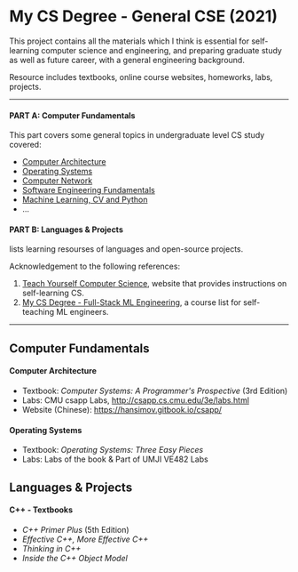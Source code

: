 # My CS Degree - General CSE (2021)

This project contains all the materials which I think is essential for self-learning computer science and engineering, and preparing graduate study  as well as future career, with a general engineering background. 

Resource includes textbooks, online course websites, homeworks, labs, projects.

---

#### **PART A: Computer Fundamentals**

This part covers some general topics in undergraduate level CS study covered:

- [Computer Architecture](#computer-architecture)
- [Operating Systems](#operating-systems)
- [Computer Network](#)
- [Software Engineering Fundamentals](#)
- [Machine Learning, CV and Python](#)
- ...

#### **PART B: Languages & Projects** 

lists learning resourses of languages and open-source projects.

Acknowledgement to the following references:

1. [Teach Yourself Computer Science](https://teachyourselfcs.com), website that provides instructions on self-learning CS.
2. [My CS Degree - Full-Stack ML Engineering](https://github.com/logancyang/my-cs-degree/blob/master/README.md), a course list for self-teaching ML engineers.

---

## Computer Fundamentals

#### Computer Architecture

- Textbook: *Computer Systems: A Programmer's Prospective*  (3rd Edition)
- Labs: CMU csapp Labs, http://csapp.cs.cmu.edu/3e/labs.html
- Website (Chinese): https://hansimov.gitbook.io/csapp/



#### Operating Systems

- Textbook: *Operating Systems: Three Easy Pieces*
- Labs: Labs of the book & Part of UMJI VE482 Labs



## Languages & Projects

#### C++ - Textbooks

- *C++ Primer Plus* (5th Edition)
- *Effective C++, More Effective C++* 
- *Thinking in C++*
- *Inside the C++ Object Model*

